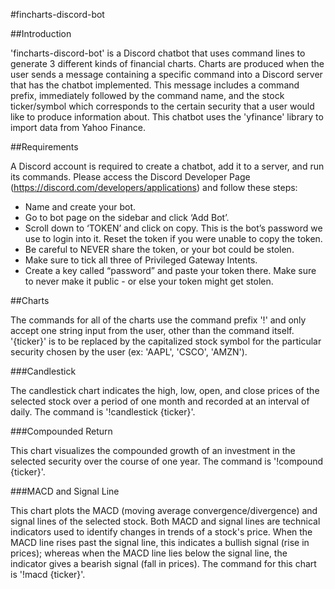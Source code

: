 #fincharts-discord-bot

##Introduction

'fincharts-discord-bot' is a Discord chatbot that uses command lines to generate 3 different kinds of financial charts. Charts are produced when the user sends a message containing a specific command into a Discord server that has the chatbot implemented. This message includes a command prefix, immediately followed by the command name, and the stock ticker/symbol which corresponds to the certain security that a user would like to produce information about. This chatbot uses the 'yfinance' library to import data from Yahoo Finance.

##Requirements

A Discord account is required to create a chatbot, add it to a server, and run its commands. Please access the Discord Developer Page (https://discord.com/developers/applications) and follow these steps:

- Name and create your bot.
- Go to bot page on the sidebar and click ‘Add Bot’.
- Scroll down to ‘TOKEN’ and click on copy. This is the bot’s password we use to login into it. Reset the token if you were unable to copy the token.
- Be careful to NEVER share the token, or your bot could be stolen.
- Make sure to tick all three of Privileged Gateway Intents.
- Create a key called “password” and paste your token there. Make sure to never make it public - or else your token might get stolen.

##Charts

The commands for all of the charts use the command prefix '!' and only accept one string input from the user, other than the command itself. '{ticker}' is to be replaced by the capitalized stock symbol for the particular security chosen by the user (ex: 'AAPL', 'CSCO', 'AMZN').

###Candlestick

The candlestick chart indicates the high, low, open, and close prices of the selected stock over a period of one month and recorded at an interval of daily. The command is '!candlestick {ticker}'.

###Compounded Return

This chart visualizes the compounded growth of an investment in the selected security over the course of one year. The command is '!compound {ticker}'.

###MACD and Signal Line

This chart plots the MACD (moving average convergence/divergence) and signal lines of the selected stock. Both MACD and signal lines are technical indicators used to identify changes in trends of a stock's price. When the MACD line rises past the signal line, this indicates a bullish signal (rise in prices); whereas when the MACD line lies below the signal line, the indicator gives a bearish signal (fall in prices). The command for this chart is '!macd {ticker}'.